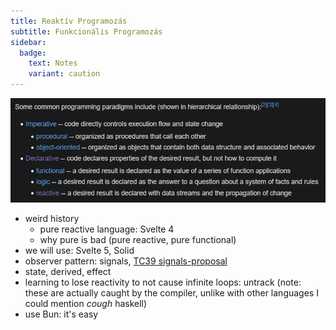 ```yaml
---
title: Reaktív Programozás
subtitle: Funkcionális Programozás
sidebar:
  badge:
    text: Notes
    variant: caution
---
```


![programming paradigms](/src/assets/programming_paradigms.png)

- weird history
  - pure reactive language: Svelte 4
  - why pure is bad (pure reactive, pure functional)
- we will use: Svelte 5, Solid
- observer pattern: signals, [TC39 signals-proposal](https://github.com/tc39/proposal-signals)
- state, derived, effect
- learning to lose reactivity to not cause infinite loops: untrack (note: these are actually caught by the compiler, unlike with other languages I could mention *cough* haskell)
- use Bun: it's easy
